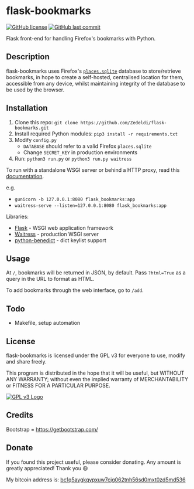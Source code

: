 # flask-bookmarks

[![GitHub license](https://img.shields.io/github/license/Zedeldi/flask-bookmarks?style=flat-square)](https://github.com/Zedeldi/flask-bookmarks/blob/master/LICENSE) [![GitHub last commit](https://img.shields.io/github/last-commit/Zedeldi/flask-bookmarks?style=flat-square)](https://github.com/Zedeldi/flask-bookmarks/commits)

Flask front-end for handling Firefox's bookmarks with Python.

## Description

flask-bookmarks uses Firefox's [`places.sqlite`](https://developer.mozilla.org/en-US/docs/Mozilla/Tech/Places/Database) database to store/retrieve bookmarks, in hope to create a self-hosted, centralised location for them, accessible from any device, whilst maintaining integrity of the database to be used by the browser.

## Installation

1. Clone this repo: `git clone https://github.com/Zedeldi/flask-bookmarks.git`
2. Install required Python modules: `pip3 install -r requirements.txt`
3. Modify `config.py`
   - `DATABASE` should refer to a valid Firefox `places.sqlite`
   - Change `SECRET_KEY` in production environments
4. Run: `python3 run.py` or `python3 run.py waitress`

To run with a standalone WSGI server or behind a HTTP proxy, read this [documentation](https://flask.palletsprojects.com/en/1.1.x/deploying/wsgi-standalone/).

e.g.

 - `gunicorn -b 127.0.0.1:8080 flask_bookmarks:app`
 - `waitress-serve --listen=127.0.0.1:8080 flask_bookmarks:app`

Libraries:

- [Flask](https://pypi.org/project/Flask/) - WSGI web application framework
- [Waitress](https://pypi.org/project/waitress/) - production WSGI server
- [python-benedict](https://pypi.org/project/python-benedict/) - dict keylist support

## Usage

At `/`, bookmarks will be returned in JSON, by default. Pass `?html=True` as a query in the URL to format as HTML.

To add bookmarks through the web interface, go to `/add`.

## Todo

- Makefile, setup automation

## License

flask-bookmarks is licensed under the GPL v3 for everyone to use, modify and share freely.

This program is distributed in the hope that it will be useful, but WITHOUT ANY WARRANTY; without even the implied warranty of MERCHANTABILITY or FITNESS FOR A PARTICULAR PURPOSE.

[![GPL v3 Logo](https://www.gnu.org/graphics/gplv3-127x51.png)](https://www.gnu.org/licenses/gpl-3.0-standalone.html)

## Credits

Bootstrap = <https://getbootstrap.com/>

## Donate

If you found this project useful, please consider donating. Any amount is greatly appreciated! Thank you :smiley:

My bitcoin address is: [bc1q5aygkqypxuw7cjg062tnh56sd0mxt0zd5md536](bitcoin://bc1q5aygkqypxuw7cjg062tnh56sd0mxt0zd5md536)
